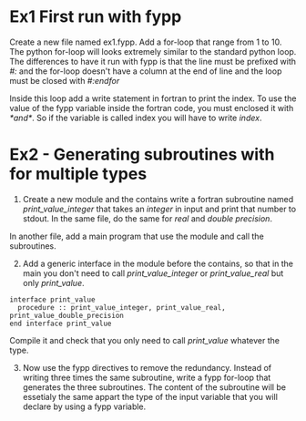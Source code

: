 # Ex1 First run with fypp

Create a new file named ex1.fypp. Add a for-loop that range from 1 to 10. The python for-loop will looks extremely similar to the standard python loop. The differences to have it run with fypp is that the line must be prefixed with *#:* and the for-loop doesn't have a column at the end of line and the loop must be closed with *#:endfor*

Inside this loop add a write statement in fortran to print the index. To use the value of the fypp variable inside the fortran code, you must enclosed it with *${* and *}$*. So if the variable is called index you will have to write *${index}$*.

# Ex2 - Generating subroutines with for multiple types

1. Create a new module and the contains write a fortran subroutine named *print_value_integer* that takes an *integer* in input and print that number to stdout. In the same file, do the same for *real* and *double precision*.

In another file, add a main program that use the module and call the subroutines.

2. Add a generic interface in the module before the contains, so that in the main you don't need to call *print_value_integer* or *print_value_real* but only *print_value*.

```
interface print_value
  procedure :: print_value_integer, print_value_real, print_value_double_precision
end interface print_value
```

Compile it and check that you only need to call *print_value* whatever the type.

3. Now use the fypp directives to remove the redundancy. Instead of writing three times the same subroutine, write a fypp for-loop that generates the three subroutines. The content of the subroutine will be essetialy the same appart the type of the input variable that you will declare by using a fypp variable.
